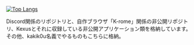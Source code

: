 [![Top Langs](https://github-readme-stats.vercel.app/api/top-langs/?username=kakik0u)](https://github.com/anuraghazra/github-readme-stats)

Discord関係のリポジトリと、自作ブラウザ「K-rome」関係の非公開リポジトリ、Kexusとそれに収録している非公開アプリケーション類を格納しています。その他、kakik0u名義でやるものもこちらに格納。

